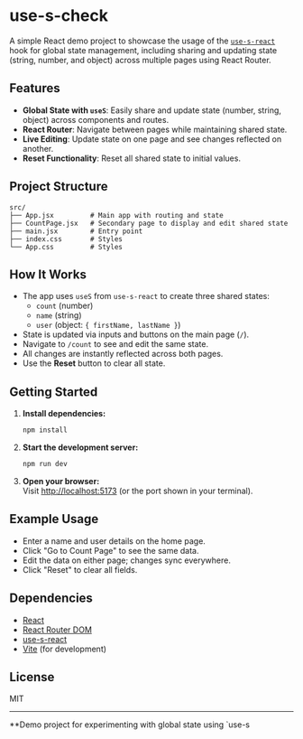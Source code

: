 # use-s-check

A simple React demo project to showcase the usage of the [`use-s-react`](https://www.npmjs.com/package/use-s-react) hook for global state management, including sharing and updating state (string, number, and object) across multiple pages using React Router.

## Features

- **Global State with `useS`**: Easily share and update state (number, string, object) across components and routes.
- **React Router**: Navigate between pages while maintaining shared state.
- **Live Editing**: Update state on one page and see changes reflected on another.
- **Reset Functionality**: Reset all shared state to initial values.

## Project Structure

```
src/
├── App.jsx         # Main app with routing and state
├── CountPage.jsx   # Secondary page to display and edit shared state
├── main.jsx        # Entry point
├── index.css       # Styles
└── App.css         # Styles
```

## How It Works

- The app uses `useS` from `use-s-react` to create three shared states:
  - `count` (number)
  - `name` (string)
  - `user` (object: `{ firstName, lastName }`)
- State is updated via inputs and buttons on the main page (`/`).
- Navigate to `/count` to see and edit the same state.
- All changes are instantly reflected across both pages.
- Use the **Reset** button to clear all state.

## Getting Started

1. **Install dependencies:**
   ```bash
   npm install
   ```

2. **Start the development server:**
   ```bash
   npm run dev
   ```

3. **Open your browser:**  
   Visit [http://localhost:5173](http://localhost:5173) (or the port shown in your terminal).

## Example Usage

- Enter a name and user details on the home page.
- Click "Go to Count Page" to see the same data.
- Edit the data on either page; changes sync everywhere.
- Click "Reset" to clear all fields.

## Dependencies

- [React](https://react.dev/)
- [React Router DOM](https://reactrouter.com/)
- [use-s-react](https://www.npmjs.com/package/use-s-react)
- [Vite](https://vitejs.dev/) (for development)

## License

MIT

---

**Demo project for experimenting with global state using `use-s